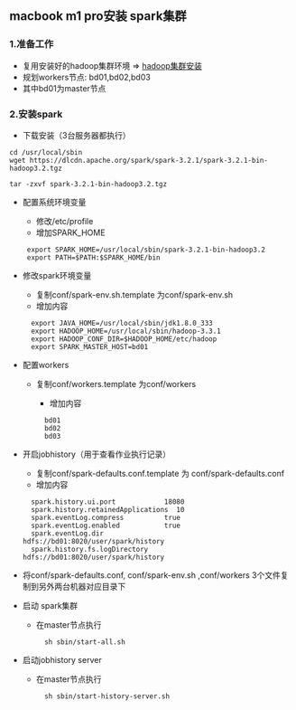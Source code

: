 ## macbook m1 pro安装 spark集群
### 1.准备工作
* 复用安装好的hadoop集群环境 => [hadoop集群安装](../hadoop/install.md)
* 规划workers节点: bd01,bd02,bd03
* 其中bd01为master节点

### 2.安装spark
* 下载安装（3台服务器都执行）
```
cd /usr/local/sbin
wget https://dlcdn.apache.org/spark/spark-3.2.1/spark-3.2.1-bin-hadoop3.2.tgz

tar -zxvf spark-3.2.1-bin-hadoop3.2.tgz
```
* 配置系统环境变量
  * 修改/etc/profile
  * 增加SPARK_HOME
  ```shell
   export SPARK_HOME=/usr/local/sbin/spark-3.2.1-bin-hadoop3.2
   export PATH=$PATH:$SPARK_HOME/bin
  ```
* 修改spark环境变量
  * 复制conf/spark-env.sh.template 为conf/spark-env.sh
  * 增加内容
  
  ```shell
    export JAVA_HOME=/usr/local/sbin/jdk1.8.0_333
    export HADOOP_HOME=/usr/local/sbin/hadoop-3.3.1
    export HADOOP_CONF_DIR=$HADOOP_HOME/etc/hadoop
    export SPARK_MASTER_HOST=bd01
  ```
    
* 配置workers
  * 复制conf/workers.template 为conf/workers
    * 增加内容
    
    ```shell
      bd01
      bd02
      bd03
    ```
* 开启jobhistory（用于查看作业执行记录）
  * 复制conf/spark-defaults.conf.template 为 conf/spark-defaults.conf
  * 增加内容
  ```shell
    spark.history.ui.port            18080
    spark.history.retainedApplications  10
    spark.eventLog.compress          true
    spark.eventLog.enabled           true
    spark.eventLog.dir               hdfs://bd01:8020/user/spark/history
    spark.history.fs.logDirectory    hdfs://bd01:8020/user/spark/history
  ```
  
* 将conf/spark-defaults.conf, conf/spark-env.sh ,conf/workers 3个文件复制到另外两台机器对应目录下
* 启动 spark集群
  * 在master节点执行
      ```shell
        sh sbin/start-all.sh
      ```
* 启动jobhistory server
  * 在master节点执行
    ```shell
      sh sbin/start-history-server.sh 
    ```

